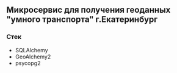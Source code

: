 ## Микросервис для получения геоданных "умного транспорта" г.Екатеринбург

### Стек

* SQLAlchemy
* GeoAlchemy2
* psycopg2
